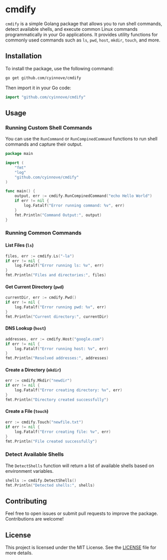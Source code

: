 
# cmdify

`cmdify` is a simple Golang package that allows you to run shell commands, detect available shells, and execute common Linux commands programmatically in your Go applications. It provides utility functions for commonly used commands such as `ls`, `pwd`, `host`, `mkdir`, `touch`, and more.

## Installation

To install the package, use the following command:

```bash
go get github.com/cyinnove/cmdify
```

Then import it in your Go code:

```go
import "github.com/cyinnove/cmdify"
```

## Usage

### Running Custom Shell Commands

You can use the `RunCommand` or `RunCompinedCommand` functions to run shell commands and capture their output.

```go
package main

import (
    "fmt"
    "log"
    "github.com/cyinnove/cmdify"
)

func main() {
    output, err := cmdify.RunCompinedCommand("echo Hello World")
    if err != nil {
        log.Fatalf("Error running command: %v", err)
    }
    fmt.Println("Command Output:", output)
}
```

### Running Common Commands

#### List Files (`ls`)

```go
files, err := cmdify.Ls("-la")
if err != nil {
    log.Fatalf("Error running ls: %v", err)
}
fmt.Println("Files and directories:", files)
```

#### Get Current Directory (`pwd`)

```go
currentDir, err := cmdify.Pwd()
if err != nil {
    log.Fatalf("Error running pwd: %v", err)
}
fmt.Println("Current directory:", currentDir)
```

#### DNS Lookup (`host`)

```go
addresses, err := cmdify.Host("google.com")
if err != nil {
    log.Fatalf("Error running host: %v", err)
}
fmt.Println("Resolved addresses:", addresses)
```

#### Create a Directory (`mkdir`)

```go
err := cmdify.Mkdir("newdir")
if err != nil {
    log.Fatalf("Error creating directory: %v", err)
}
fmt.Println("Directory created successfully")
```

#### Create a File (`touch`)

```go
err := cmdify.Touch("newfile.txt")
if err != nil {
    log.Fatalf("Error creating file: %v", err)
}
fmt.Println("File created successfully")
```

### Detect Available Shells

The `DetectShells` function will return a list of available shells based on environment variables.

```go
shells := cmdify.DetectShells()
fmt.Println("Detected shells:", shells)
```



## Contributing

Feel free to open issues or submit pull requests to improve the package. Contributions are welcome!

## License

This project is licensed under the MIT License. See the [LICENSE](LICENSE) file for more details.

